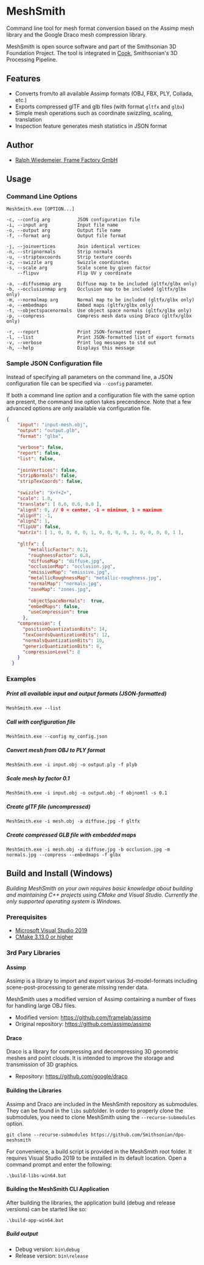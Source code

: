 # MeshSmith
Command line tool for mesh format conversion based on the Assimp mesh library and the Google Draco mesh compression library.

MeshSmith is open source software and part of the Smithsonian 3D Foundation Project. The tool is integrated in [Cook](https://github.com/Smithsonian/dpo-cook), Smithsonian's 3D Processing Pipeline.

## Features
* Converts from/to all available Assimp formats (OBJ, FBX, PLY, Collada, etc.)
* Exports compressed glTF and glb files (with format `gltfx` and `glbx`)
* Simple mesh operations such as coordinate swizzling, scaling, translation
* Inspection feature generates mesh statistics in JSON format

## Author
- [Ralph Wiedemeier, Frame Factory GmbH](https://github.com/framelab)

## Usage
### Command Line Options
```
MeshSmith.exe [OPTION...]

-c, --config arg          JSON configuration file
-i, --input arg           Input file name
-o, --output arg          Output file name
-f, --format arg          Output file format

-j, --joinvertices        Join identical vertices
-n, --stripnormals        Strip normals
-u, --striptexcoords      Strip texture coords
-z, --swizzle arg         Swizzle coordinates
-s, --scale arg           Scale scene by given factor
    --flipuv              Flip UV y coordinate

-a, --diffusemap arg      Diffuse map to be included (gltfx/glbx only)
-b, --occlusionmap arg    Occlusion map to be included (gltfx/glbx only)
-m, --normalmap arg       Normal map to be included (gltfx/glbx only)
-e, --embedmaps           Embed maps (gltfx/glbx only)
-t, --objectspacenormals  Use object space normals (gltfx/glbx only)
-p, --compress            Compress mesh data using Draco (gltfx/glbx only)

-r, --report              Print JSON-formatted report
-l, --list                Print JSON-formatted list of export formats
-v, --verbose             Print log messages to std out
-h, --help                Displays this message
```

### Sample JSON Configuration file
Instead of specifying all parameters on the command line, a JSON configuration file can be specified via `--config` parameter.

If both a command line option and a configuration file with the same option are present, the command line option takes precendence. Note that a few advanced options are only available via configuration file.

```json
{
    "input": "input-mesh.obj",
    "output": "output.glb",
    "format": "glbx",

    "verbose": false,
    "report": false,
    "list": false,
    
    "joinVertices": false,
    "stripNormals": false,
    "stripTexCoords": false,
    
    "swizzle": "X+Y+Z+",
    "scale": 1.0,
    "translate": [ 0.0, 0.0, 0.0 ],
    "alignX": 0, // 0 = center, -1 = minimum, 1 = maximum
    "alignY": -1,
    "alignZ": 1,
    "flipUV": false,
    "matrix": [ 1, 0, 0, 0, 0, 1, 0, 0, 0, 0, 1, 0, 0, 0, 0, 1 ],
    
    "gltfx": {
        "metallicFactor": 0.1,
        "roughnessFactor": 0.8,
        "diffuseMap": "diffuse.jpg",
        "occlusionMap": "occlusion.jpg",
        "emissiveMap": "emissive.jpg",
        "metallicRoughnessMap": "metallic-roughness.jpg",
        "normalMap": "normals.jpg",
        "zoneMap": "zones.jpg",
  
        "objectSpaceNormals":  true,
        "embedMaps": false,
        "useCompression": true
      },
    "compression": {
      "positionQuantizationBits": 14,
      "texCoordsQuantizationBits": 12,
      "normalsQuantizationBits": 10,
      "genericQuantizationBits": 8,
      "compressionLevel": 8
    }
  }
```

### Examples

##### Print all available input and output formats (JSON-formatted)
````
MeshSmith.exe --list
````
##### Call with configuration file
```
MeshSmith.exe --config my_config.json
```
##### Convert mesh from OBJ to PLY format
```
MeshSmith.exe -i input.obj -o output.ply -f plyb
```
##### Scale mesh by factor 0.1
```
MeshSmith.exe -i input.obj -o output.obj -f objnomtl -s 0.1
```
##### Create glTF file (uncompressed)
```
MeshSmith.exe -i mesh.obj -a diffuse.jpg -f gltfx
```
##### Create compressed GLB file with embedded maps
```
MeshSmith.exe -i mesh.obj -a diffuse.jpg -b occlusion.jpg -m normals.jpg --compress --embedmaps -f glbx
```

## Build and Install (Windows)

*Building MeshSmith on your own requires basic knowledge about building and maintaining C++ projects using CMake and Visual Studio. Currently the only supported operating system is Windows.*

### Prerequisites
- [Microsoft Visual Studio 2019](https://visualstudio.microsoft.com/vs/)
- [CMake 3.13.0 or higher](https://cmake.org/)

### 3rd Pary Libraries
#### Assimp

Assimp is a library to import and export various 3d-model-formats including scene-post-processing to generate missing render data.

MeshSmith uses a modified version of Assimp containing a number of fixes for handling large OBJ files.

- Modified version: https://github.com/framelab/assimp
- Original repository: https://github.com/assimp/assimp

#### Draco

Draco is a library for compressing and decompressing 3D geometric meshes and point clouds. It is intended to improve the storage and transmission of 3D graphics.

- Repository: https://github.com/google/draco

#### Building the Libraries

Assimp and Draco are included in the MeshSmith repository as submodules. They can be found
in the `libs` subfolder. In order to properly clone the submodules, you need to clone
MeshSmith using the `--recurse-submodules` option.

```
git clone --recurse-submodules https://github.com/Smithsonian/dpo-meshsmith
```

For convenience, a build script is provided in the MeshSmith root folder. It requires Visual Studio 2019 to be installed in its default location. Open a command
prompt and enter the following:

```
.\build-libs-win64.bat
```

#### Building the  MeshSmith CLI Application

After building the libraries, the application build (debug and release versions) can be started like so:
```
.\build-app-win64.bat
```

##### Build output

- Debug version: `bin\debug`
- Release version: `bin\release`
